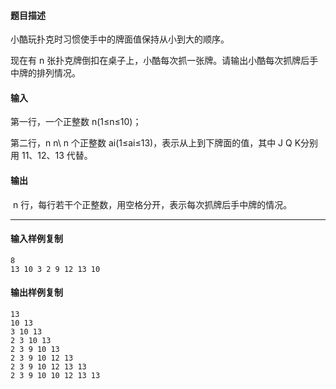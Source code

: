 #### 题目描述

小酷玩扑克时习惯使手中的牌面值保持从小到大的顺序。

现在有 n 张扑克牌倒扣在桌子上，小酷每次抓一张牌。请输出小酷每次抓牌后手中牌的排列情况。

#### 输入

第一行，一个正整数 n(1≤n≤10)；

第二行，n n\\ n 个正整数 ai(1≤ai≤13)，表示从上到下牌面的值，其中 J Q K分别用 11、12、13 代替。

#### 输出

 n 行，每行若干个正整数，用空格分开，表示每次抓牌后手中牌的情况。

___

#### 输入样例复制

```
8
13 10 3 2 9 12 13 10
```

#### 输出样例复制

```
13
10 13
3 10 13
2 3 10 13
2 3 9 10 13
2 3 9 10 12 13
2 3 9 10 12 13 13
2 3 9 10 10 12 13 13
```